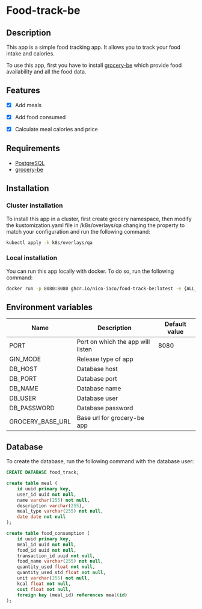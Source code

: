 # Food-track-be

## Description
This app is a simple food tracking app. It allows you to track your food intake and calories.

To use this app, first you have to install [grocery-be](https://github.com/nico-iaco/grocery-be) which provide food availability
and all the food data.

## Features

- [x] Add meals
- [x] Add food consumed
- [x] Calculate meal calories and price


## Requirements

- [PostgreSQL](https://www.postgresql.org/)
- [grocery-be](https://github.com/nico-iaco/grocery-be)

## Installation

### Cluster installation

To install this app in a cluster, first create grocery namespace, then modify the kustomization.yaml file in /k8s/overlays/qa 
changing the property to match your configuration and run the following command:

```bash
kubectl apply -k k8s/overlays/qa
```

### Local installation

You can run this app locally with docker. To do so, run the following command:

```bash
docker run -p 8080:8080 ghcr.io/nico-iaco/food-track-be:latest -e {ALL_ENV_VARIABLES}
```

## Environment variables

| Name                 | Description                                  | Default value |
|----------------------|----------------------------------------------|---------------|
| PORT                 | Port on which the app will listen            | 8080          |
| GIN_MODE             | Release type of app                          |               |
| DB_HOST              | Database host                                |               |
| DB_PORT              | Database port                                |               |
| DB_NAME              | Database name                                |               |
| DB_USER              | Database user                                |               |
| DB_PASSWORD          | Database password                            |               |
| GROCERY_BASE_URL     | Base url for grocery-be app                  |               |

## Database

To create the database, run the following command with the database user:

```sql
CREATE DATABASE food_track;
```

```sql
create table meal (
    id uuid primary key,
    user_id uuid not null,
    name varchar(255) not null,
    description varchar(255),
    meal_type varchar(255) not null,
    date date not null
);
```

```sql
create table food_consumption (
    id uuid primary key,
    meal_id uuid not null,
    food_id uuid not null,
    transaction_id uuid not null,
    food_name varchar(255) not null,
    quantity_used float not null,
    quantity_used_std float not null,
    unit varchar(255) not null,
    kcal float not null,
    cost float not null,
    foreign key (meal_id) references meal(id)
);
```

